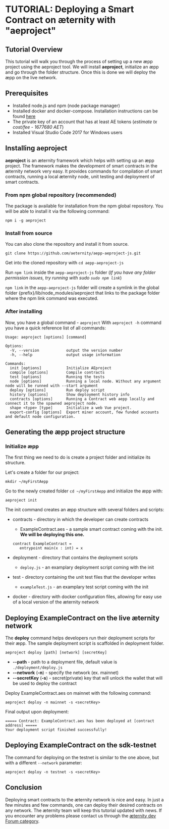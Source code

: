# TUTORIAL: Deploying a Smart Contract on æternity with "aeproject"
## Tutorial Overview
This tutorial will walk you through the process of setting up a new æpp project using the aeproject tool. We will install **aeproject**, initialize an æpp and go through the folder structure. Once this is done we will deploy the æpp on the live network.
## Prerequisites
- Installed node.js and npm (node package manager)
- Installed docker and docker-compose. Installation instructions can be found [here](https://docs.docker.com/compose/install/)
- The private key of an account that has at least AE tokens (*estimate tx cost/fee - 1677680 AET*)
- Installed Visual Studio Code 2017 for Windows users
## Installing aeproject
**aeproject** is an æternity framework which helps with setting up an æpp project. The framework makes the development of smart contracts in the æternity network very easy. It provides commands for compilation of smart contracts, running a local æternity node, unit testing and deployment of smart contracts.

### From npm global repository (recommended)

The package is available for installation from the npm global repository. You will be able to install it via the following command:
```
npm i -g aeproject
```

### Install from source

You can also clone the repository and install it from source.
```
git clone https://github.com/aeternity/aepp-aeproject-js.git
```
Get into the cloned repository with  ```cd aepp-aeproject-js```

Run ```npm link``` inside the ```aepp-aeproject-js``` folder (*If you have any folder permission issues, try running with sudo ```sudo npm link```*)

```npm link``` in the ```aepp-aeproject-js``` folder will create a symlink in the global folder {prefix}/lib/node_modules/aeproject that links to the package folder where the npm link command was executed.

### After installing
Now, you have a global command - ```aeproject```
With ```aeproject -h``` command you have a quick reference list of all commands:

```
Usage: aeproject [options] [command]

Options:
  -V, --version            output the version number
  -h, --help               output usage information

Commands:
  init [options]           Initialize AEproject
  compile [options]        Compile contracts
  test [options]           Running the tests
  node [options]           Running a local node. Without any argument node will be runned with --start argument
  deploy [options]         Run deploy script
  history [options]        Show deployment history info
  contracts [options]      Running a Contract web aepp locally and connect it to the spawned aeproject node.
  shape <type> [type]      Initialize a web Vue project.
  export-config [options]  Export miner account, few funded accounts  and default node configuration.
```

## Generating the æpp project structure
### Initialize æpp

The first thing we need to do is create a project folder and initialize its structure.

Let's create a folder for our project:
```
mkdir ~/myFirstAepp
```

Go to the newly created folder ```cd ~/myFirstAepp``` and initialize the æpp with:
```
aeproject init
```
The init command creates an æpp structure with several folders and scripts:

- contracts - directory in which the developer can create contracts
    - ExampleContract.aes -  a sample smart contract coming with the init. **We will be deploying this one.**
    ```
    contract ExampleContract =
       entrypoint main(x : int) = x
    ```
- deployment - directory that contains the deployment scripts
    - `deploy.js` - an examplary deployment script coming with the init
    
- test - directory containing the unit test files that the developer writes
    - `exampleTest.js` - an examplary test script coming with the init
    
- docker - directory with docker configuration files, allowing for easy use of a local version of the æternity network

## Deploying ExampleContract on the live æternity network
The **deploy** command helps developers run their deployment scripts for their æpp. The sample deployment script is scaffolded in deployment folder.
```
aeproject deploy [path] [network] [secretKey]
```
- **--path** - path to a deployment file, default value is ```./deployment/deploy.js```
- **--network** (**-n**) - specify the network (ex. mainnet)
- **--secretKey** (**-s**) - secret(private) key that will unlock the wallet that will be used to deploy the contract

Deploy ExampleContract.aes on mainnet with the following command: 
```
aeproject deploy -n mainnet -s <secretKey>
```

Final output upon deployment:
```
===== Contract: ExampleContract.aes has been deployed at [contract address] =====
Your deployment script finished successfully!
```

## Deploying ExampleContract on the sdk-testnet
The command for deploying on the testnet is similar to the one above, but with a different ```--network``` parameter:
```
aeproject deploy -n testnet -s <secretKey>
```

## Conclusion
Deploying smart contracts to the æternity network is nice and easy. In just a few minutes and few commands, one can deploy their desired contracts on any network. The æternity team will keep this tutorial updated with news. If you encounter any problems please contact us through the [æternity dev Forum category](https://forum.aeternity.com/c/development).
